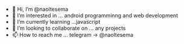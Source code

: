 - 👋 Hi, I’m @naoltesema
- 👀 I’m interested in ... android programminng and web development
- 🌱 I’m currently learning ...javascript
- 💞️ I’m looking to collaborate on ... any projects
- 📫 How to reach me ... telegram -> @naoltesema


